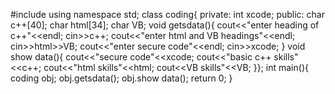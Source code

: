 #include<iostream>
using namespace std;
class coding{
private:
int xcode;
public:
char c++[40];
char html[34];
char VB;
void getsdata(){
cout<<"enter heading of c++"<<endl;
cin>>c++;
cout<<"enter html and VB headings"<<endl;
cin>>html>>VB;
cout<<"enter secure code"<<endl;
cin>>xcode;
}
void show data(){
cout<<"secure code"<<xcode;
cout<<"basic c++ skills"<<c++;
cout<<"html skills"<<html;
cout<<VB skills"<<VB;
}};
int main(){
coding obj;
obj.getsdata();
obj.show data();
return 0;
}
